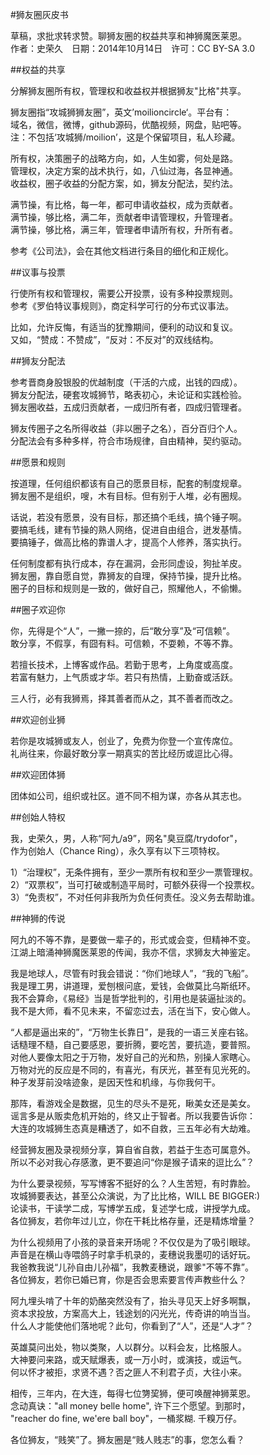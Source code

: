 #狮友圈灰皮书

草稿，求批求转求赞。聊狮友圈的权益共享和神狮魔医莱恩。  
作者：史荣久　日期：2014年10月14日　许可：CC BY-SA 3.0  

##权益的共享

分解狮友圈所有权，管理权和收益权并根据狮友"比格"共享。  

狮友圈指“攻城狮狮友圈”，英文’moilioncircle‘。平台有：  
域名，微信，微博，github源码，优酷视频，网盘，贴吧等。  
注：不包括‘攻城狮/moilion’，这是个保留项目，私人珍藏。  

所有权，决策圈子的战略方向，如，人生如雾，何处是路。  
管理权，决定方案的战术执行，如，八仙过海，各显神通。  
收益权，圈子收益的分配方案，如，狮友分配法，契约法。  

满节操，有比格，每一年，都可申请收益权，成为贡献者。  
满节操，够比格，满二年，贡献者申请管理权，升管理者。  
满节操，够比格，满三年，管理者申请所有权，升所有者。  

参考《公司法》，会在其他文档进行条目的细化和正规化。  

##议事与投票

行使所有权和管理权，需要公开投票，设有多种投票规则。  
参考《罗伯特议事规则》，商定科学可行的分布式议事法。  

比如，允许反悔，有适当的犹豫期间，便利的动议和复议。  
又如，“赞成：不赞成”，“反对：不反对”的双线结构。  

##狮友分配法

参考晋商身股银股的优越制度（干活的六成，出钱的四成）。  
狮友分配法，硬套攻城狮节，略表初心，未论证和实践检验。  
狮友圈收益，五成归贡献者，一成归所有者，四成归管理者。  

狮友传圈子之名所得收益（非以圈子之名），百分百归个人。  
分配法会有多种多样，符合市场规律，自由精神，契约驱动。  

##愿景和规则

按道理，任何组织都该有自己的愿景目标，配套的制度规章。  
狮友圈不是组织，嗖，木有目标。但有别于人堆，必有圈规。  

话说，若没有愿景，没有目标，那还搞个毛线，搞个锤子啊。  
要搞毛线，建有节操的熟人网络，促进自由组合，迸发基情。  
要搞锤子，做高比格的靠谱人才，提高个人修养，落实执行。

任何制度都有执行成本，存在漏洞，会形同虚设，狗扯羊皮。  
狮友圈，靠自愿自觉，靠狮友的自理，保持节操，提升比格。  
圈子的目标和规则是一致的，做好自己，照耀他人，不偷懒。  

##圈子欢迎你

你，先得是个“人”，一撇一捺的，后“敢分享”及“可信赖”。  
敢分享，不假享，有囧有料。可信赖，不耍赖，不等不靠。  

若擅长技术，上博客或作品。若勤于思考，上角度或高度。  
若富有魅力，上气质或才华。若只有热情，上勤奋或活跃。  

三人行，必有我狮焉，择其善者而从之，其不善者而改之。  

##欢迎创业狮

若你是攻城狮或友人，创业了，免费为你登一个宣传席位。  
礼尚往来，你最好敢分享一期真实的苦比经历或逗比心得。  

##欢迎团体狮

团体如公司，组织或社区。道不同不相为谋，亦各从其志也。  

##创始人特权

我，史荣久，男，人称“阿九/a9”，网名"臭豆腐/trydofor"，  
作为创始人（Chance Ring），永久享有以下三项特权。  
 
1）“治理权”，无条件拥有，至少一票所有权和至少一票管理权。  
2）“双票权”，当可打破或制造平局时，可额外获得一个投票权。  
3）“免责权”，不对任何非我所为负任何责任。没义务去帮助谁。  

##神狮的传说

阿九的不等不靠，是要做一辈子的，形式或会变，但精神不变。  
江湖上暗涌神狮魔医莱恩的传闻，我亦不信，求狮友大神鉴定。  

我是地球人，尽管有时我会错说：“你们地球人”，“我的飞船”。  
我是理工男，讲道理，爱刨根问底，爱钱，会做莫比乌斯纸环。  
我不会算命，《易经》当是哲学批判的，引用也是装逼扯淡的。  
我不是大师，看不见未来，不留恋过去，活在当下，安心做人。  

“人都是逼出来的”，“万物生长靠日”，是我的一语三关座右铭。  
话糙理不糙，自己要感恩，要折腾，要吃苦，要抗造，要普照。  
对他人要像太阳之于万物，发好自己的光和热，别操人家瞎心。  
万物对光的反应是不同的，有喜光，有厌光，甚至有见光死的。  
种子发芽前没啥迹象，是因天性和机缘，与你我何干。

那阵，看游戏全是数据，见生的尽头不是死，瞅美女还是美女。  
谣言多是从贩卖危机开始的，终又止于智者。所以我要告诉你：  
大连的攻城狮生态真是糟透了，如不自救，三五年必有大劫难。  

经营狮友圈及录视频分享，算自省自救，若益于生态可属意外。  
所以不必对我心存感激，更不要追问“你是猴子请来的逗比么”？  

为什么要录视频，写写博客不挺好的么？人生苦短，有时靠脸。  
攻城狮要表达，甚至公众演说，为了比比格，WILL BE BIGGER:)  
论读书，干读学二成，写博学五成，复述学七成，讲授学九成。  
各位狮友，若你年过儿立，你在干耗比格存量，还是精炼增量？

为什么视频用了小孩的录音来开场呢？不仅仅是为了吸引眼球。  
声音是在横山寺喂鸽子时拿手机录的，麦穗说我墨叨的话好玩。  
我爸教我说“儿孙自由儿孙福”，我教麦穗说，跟爹"不等不靠”。  
各位狮友，若你已婚已育，你是否会思索要言传声教些什么？

阿九埋头啃了十年的奶酪突然没有了，抬头寻见天上好多啊飘，  
资本求投放，方案高大上，钱途划的闪光光，传奇讲的响当当。  
什么人才能使他们落地呢？此句，你看到了“人”，还是“人才”？  

英雄莫问出处，物以类聚，人以群分。以料会友，比格服人。  
大神要问来路，或天赋爆表，或一万小时，或演技，或运气。  
何以怀才被拒，求贤不遇？否之匪人不利君子贞，大往小来。  

相传，三年内，在大连，每得七位勥巭狮，便可唤醒神狮莱恩。  
念动真诀："all money belle home", 许下三个愿望。到那时，  
"reacher do fine, we'ere ball boy"，一桶浆糊. 千糗万仔。  

各位狮友，“贱笑”了。狮友圈是“贱人贱志”的事，您怎么看？  



